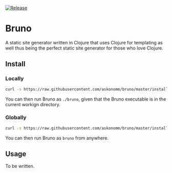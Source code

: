 [![Release](https://github.com/askonomm/bruno/actions/workflows/release.yml/badge.svg)](https://github.com/askonomm/bruno/actions/workflows/release.yml)

# Bruno

A static site generator written in Clojure that uses Clojure for templating as well thus being the perfect static site
generator for those who love Clojure.

## Install

### Locally

```bash
curl -s https://raw.githubusercontent.com/askonomm/bruno/master/install.sh | bash -s
```

You can then run Bruno as `./bruno`, given that the Bruno executable is in the current workign directory.

### Globally

```bash
curl -s https://raw.githubusercontent.com/askonomm/bruno/master/install.sh | bash -s -- -g
```

You can then run Bruno as `bruno` from anywhere.

## Usage

To be written.
